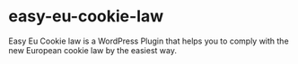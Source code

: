 # easy-eu-cookie-law
Easy Eu Cookie law is a WordPress Plugin that helps you to comply with the new European cookie law by the easiest way.
